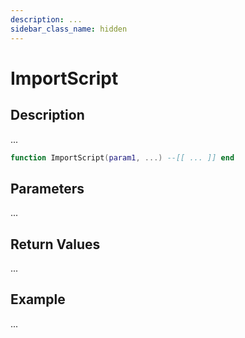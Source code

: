 ```yaml
---
description: ...
sidebar_class_name: hidden
---
```


# ImportScript

## Description

...

```lua
function ImportScript(param1, ...) --[[ ... ]] end
```

## Parameters

...

## Return Values

...

## Example

...

